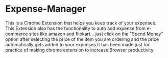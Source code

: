 # Expense-Manager
This is a Chrome Extension that helps you keep track of your expenses.
This Extension also has the functionality to auto add expense from e-commerce sites like amazon and flipkart...
just click on the "Spend Money" option after selecting the price of the item you are ordering and the price automatically gets added to your expenses.It has been made just for practice of making chrome extension to increase Browser productivity
